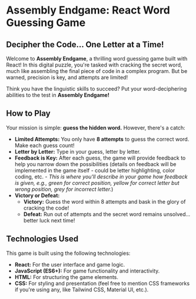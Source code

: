 # Assembly Endgame: React Word Guessing Game

## Decipher the Code... One Letter at a Time!

Welcome to **Assembly Endgame**, a thrilling word guessing game built with React! In this digital puzzle, you're tasked with cracking the secret word, much like assembling the final piece of code in a complex program.  But be warned, precision is key, and attempts are limited!

Think you have the linguistic skills to succeed? Put your word-deciphering abilities to the test in **Assembly Endgame!**

## How to Play

Your mission is simple: **guess the hidden word.**  However, there's a catch:

* **Limited Attempts:** You only have **8 attempts** to guess the correct word. Make each guess count!
* **Letter by Letter:**  Type in your guess, letter by letter.
* **Feedback is Key:** After each guess, the game will provide feedback to help you narrow down the possibilities (details on feedback will be implemented in the game itself - could be letter highlighting, color coding, etc. -  *This is where you'll describe in your game how feedback is given, e.g., green for correct position, yellow for correct letter but wrong position, grey for incorrect letter.*)
* **Victory or Defeat:**
    * **Victory:** Guess the word within 8 attempts and bask in the glory of cracking the code!
    * **Defeat:** Run out of attempts and the secret word remains unsolved... better luck next time!

## Technologies Used

This game is built using the following technologies:

* **React:**  For the user interface and game logic.
* **JavaScript (ES6+):**  For game functionality and interactivity.
* **HTML:**  For structuring the game elements.
* **CSS:**  For styling and presentation (feel free to mention CSS frameworks if you're using any, like Tailwind CSS, Material UI, etc.).

